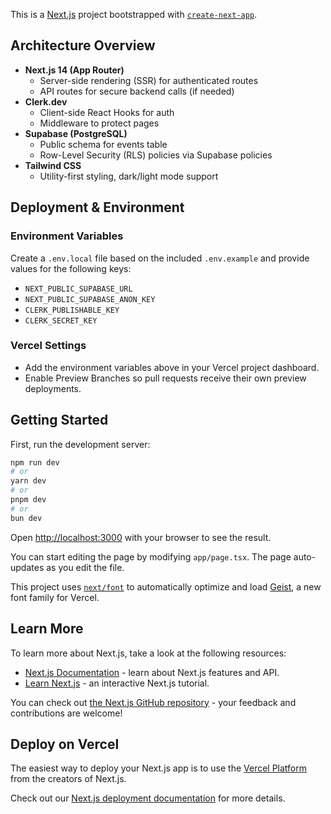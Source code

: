 This is a [Next.js](https://nextjs.org) project bootstrapped with [`create-next-app`](https://nextjs.org/docs/app/api-reference/cli/create-next-app).

## Architecture Overview

- **Next.js 14 (App Router)**
  - Server-side rendering (SSR) for authenticated routes
  - API routes for secure backend calls (if needed)
- **Clerk.dev**
  - Client-side React Hooks for auth
  - Middleware to protect pages
- **Supabase (PostgreSQL)**
  - Public schema for events table
  - Row-Level Security (RLS) policies via Supabase policies
- **Tailwind CSS**
  - Utility-first styling, dark/light mode support

## Deployment & Environment

### Environment Variables

Create a `.env.local` file based on the included `.env.example` and provide values for the following keys:

- `NEXT_PUBLIC_SUPABASE_URL`
- `NEXT_PUBLIC_SUPABASE_ANON_KEY`
- `CLERK_PUBLISHABLE_KEY`
- `CLERK_SECRET_KEY`

### Vercel Settings

- Add the environment variables above in your Vercel project dashboard.
- Enable Preview Branches so pull requests receive their own preview deployments.

## Getting Started

First, run the development server:

```bash
npm run dev
# or
yarn dev
# or
pnpm dev
# or
bun dev
```

Open [http://localhost:3000](http://localhost:3000) with your browser to see the result.

You can start editing the page by modifying `app/page.tsx`. The page auto-updates as you edit the file.

This project uses [`next/font`](https://nextjs.org/docs/app/building-your-application/optimizing/fonts) to automatically optimize and load [Geist](https://vercel.com/font), a new font family for Vercel.

## Learn More

To learn more about Next.js, take a look at the following resources:

- [Next.js Documentation](https://nextjs.org/docs) - learn about Next.js features and API.
- [Learn Next.js](https://nextjs.org/learn) - an interactive Next.js tutorial.

You can check out [the Next.js GitHub repository](https://github.com/vercel/next.js) - your feedback and contributions are welcome!

## Deploy on Vercel

The easiest way to deploy your Next.js app is to use the [Vercel Platform](https://vercel.com/new?utm_medium=default-template&filter=next.js&utm_source=create-next-app&utm_campaign=create-next-app-readme) from the creators of Next.js.

Check out our [Next.js deployment documentation](https://nextjs.org/docs/app/building-your-application/deploying) for more details.
